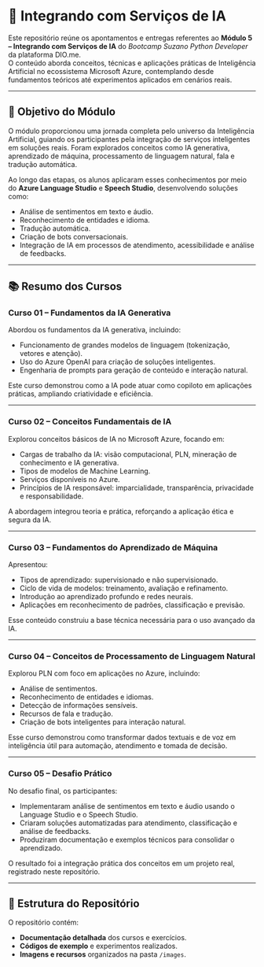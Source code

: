 # 📘 Integrando com Serviços de IA

Este repositório reúne os apontamentos e entregas referentes ao **Módulo 5 – Integrando com Serviços de IA** do *Bootcamp Suzano Python Developer* da plataforma DIO.me.  
O conteúdo aborda conceitos, técnicas e aplicações práticas de Inteligência Artificial no ecossistema Microsoft Azure, contemplando desde fundamentos teóricos até experimentos aplicados em cenários reais.

---

## 🎯 Objetivo do Módulo

O módulo proporcionou uma jornada completa pelo universo da Inteligência Artificial, guiando os participantes pela integração de serviços inteligentes em soluções reais. Foram explorados conceitos como IA generativa, aprendizado de máquina, processamento de linguagem natural, fala e tradução automática.  

Ao longo das etapas, os alunos aplicaram esses conhecimentos por meio do **Azure Language Studio** e **Speech Studio**, desenvolvendo soluções como:  
- Análise de sentimentos em texto e áudio.  
- Reconhecimento de entidades e idioma.  
- Tradução automática.  
- Criação de bots conversacionais.  
- Integração de IA em processos de atendimento, acessibilidade e análise de feedbacks.

---

## 📚 Resumo dos Cursos

### **Curso 01 – Fundamentos da IA Generativa**
Abordou os fundamentos da IA generativa, incluindo:  
- Funcionamento de grandes modelos de linguagem (tokenização, vetores e atenção).  
- Uso do Azure OpenAI para criação de soluções inteligentes.  
- Engenharia de prompts para geração de conteúdo e interação natural.  

Este curso demonstrou como a IA pode atuar como copiloto em aplicações práticas, ampliando criatividade e eficiência.

---

### **Curso 02 – Conceitos Fundamentais de IA**
Explorou conceitos básicos de IA no Microsoft Azure, focando em:  
- Cargas de trabalho da IA: visão computacional, PLN, mineração de conhecimento e IA generativa.  
- Tipos de modelos de Machine Learning.  
- Serviços disponíveis no Azure.  
- Princípios de IA responsável: imparcialidade, transparência, privacidade e responsabilidade.  

A abordagem integrou teoria e prática, reforçando a aplicação ética e segura da IA.

---

### **Curso 03 – Fundamentos do Aprendizado de Máquina**
Apresentou:  
- Tipos de aprendizado: supervisionado e não supervisionado.  
- Ciclo de vida de modelos: treinamento, avaliação e refinamento.  
- Introdução ao aprendizado profundo e redes neurais.  
- Aplicações em reconhecimento de padrões, classificação e previsão.  

Esse conteúdo construiu a base técnica necessária para o uso avançado da IA.

---

### **Curso 04 – Conceitos de Processamento de Linguagem Natural**
Explorou PLN com foco em aplicações no Azure, incluindo:  
- Análise de sentimentos.  
- Reconhecimento de entidades e idiomas.  
- Detecção de informações sensíveis.  
- Recursos de fala e tradução.  
- Criação de bots inteligentes para interação natural.  

Esse curso demonstrou como transformar dados textuais e de voz em inteligência útil para automação, atendimento e tomada de decisão.

---

### **Curso 05 – Desafio Prático**
No desafio final, os participantes:  
- Implementaram análise de sentimentos em texto e áudio usando o Language Studio e o Speech Studio.  
- Criaram soluções automatizadas para atendimento, classificação e análise de feedbacks.  
- Produziram documentação e exemplos técnicos para consolidar o aprendizado.  

O resultado foi a integração prática dos conceitos em um projeto real, registrado neste repositório.

---

## 📂 Estrutura do Repositório
O repositório contém:  
- **Documentação detalhada** dos cursos e exercícios.  
- **Códigos de exemplo** e experimentos realizados.  
- **Imagens e recursos** organizados na pasta `/images`.
